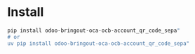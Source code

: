 # Install

```bash
pip install odoo-bringout-oca-ocb-account_qr_code_sepa"
# or
uv pip install odoo-bringout-oca-ocb-account_qr_code_sepa"
```
